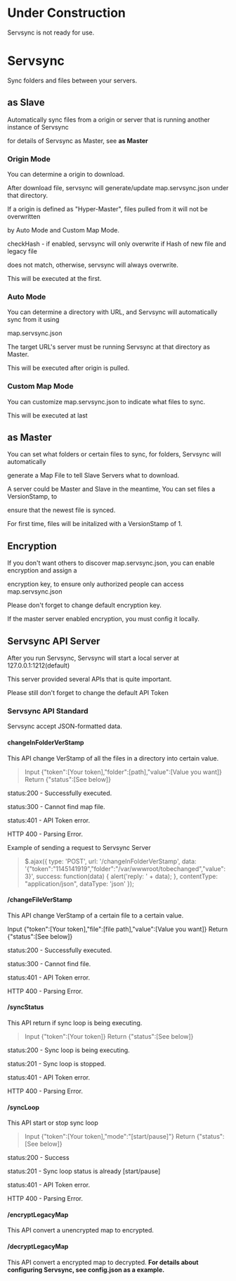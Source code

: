 # Under Construction

 Servsync is not ready for use.

# Servsync

 Sync folders and files between your servers.


## as Slave

 Automatically sync files from a origin or server that is running another instance of Servsync

 for details of Servsync as Master, see __as Master__ 

### Origin Mode

 You can determine a origin to download.
 
 After download file, servsync will generate/update map.servsync.json under that directory.

 If a origin is defined as "Hyper-Master", files pulled from it will not be overwritten 
 
 by Auto Mode and Custom Map Mode.
 
 checkHash - if enabled, servsync will only overwrite if Hash of new file and legacy file
 
 does not match, otherwise, servsync will always overwrite.
 
 
 This will be executed at the first.

### Auto Mode

 You can determine a directory with URL, and Servsync will automatically sync from it using 

 map.servsync.json



 The target URL's server must be running Servsync at that directory as Master.

 This will be executed after origin is pulled.

### Custom Map Mode

 You can customize map.servsync.json to indicate what files to sync.


 This will be executed at last

## as Master

 You can set what folders or certain files to sync, for folders, Servsync will automatically 

 generate a Map File to tell Slave Servers what to download.

 A server could be Master and Slave in the meantime, You can set files a VersionStamp, to 

 ensure that the newest file is synced.

 For first time, files will be initalized with a VersionStamp of 1.


## Encryption

 If you don't want others to discover map.servsync.json, you can enable encryption and assign a 

 encryption key, to ensure only authorized people can access map.servsync.json

 Please don't forget to change default encryption key.

 If the master server enabled encryption, you must config it locally.

## Servsync API Server

 After you run Servsync, Servsync will start a local server at 127.0.0.1:1212(default)

 This server provided several APIs that is quite important.

 Please still don't forget to change the default API Token

### Servsync API Standard

 Servsync accept JSON-formatted data.

#### changeInFolderVerStamp

 This API change VerStamp of all the files in a directory into certain value.

 > Input {"token":[Your token],"folder":[path],"value":[Value you want]}
 > Return {"status":[See below]}

status:200 - Successfully executed. 

status:300 - Cannot find map file.

 status:401 - API Token error.

 HTTP 400 - Parsing Error.

 Example of sending a request to Servsync Server

 >$.ajax({
 >	type: 'POST',
 >	url: '/changeInFolderVerStamp',
 >	data: '{"token":"1145141919","folder":"/var/wwwroot/tobechanged","value":3}',
 >	success: function(data) { alert('reply: ' + data); },
 >	contentType: "application/json",
 >	dataType: 'json'
 >});

#### /changeFileVerStamp

This API change VerStamp of a certain file to a certain value.

Input {"token":[Your token],"file":[file path],"value":[Value you want]}
Return {"status":[See below]}

status:200 - Successfully executed. 

status:300 - Cannot find file.

 status:401 - API Token error.

 HTTP 400 - Parsing Error.

 #### /syncStatus

 This API return if sync loop is being executing.

 > Input {"token":[Your token]}
 > Return {"status":[See below]}

status:200 - Sync loop is being executing.

 status:201 - Sync loop is stopped.

 status:401 - API Token error.

 HTTP 400 - Parsing Error.

 #### /syncLoop

 This API start or stop sync loop

 > Input {"token":[Your token],"mode":"[start/pause]"}
 > Return {"status":[See below]}

 status:200 - Success 

status:201 - Sync loop status is already [start/pause]

 status:401 - API Token error.

 HTTP 400 - Parsing Error.
 
 #### /encryptLegacyMap
 
 This API convert a unencrypted map to encrypted.
 
 #### /decryptLegacyMap
 
 This API convert a encrypted map to decrypted.
**For details about configuring Servsync, see config.json as a example.**